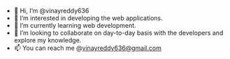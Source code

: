 - 👋 Hi, I’m @vinayreddy636
- 👀 I’m interested in developing the web applications.
- 🌱 I’m currently learning web development.
- 💞️ I’m looking to collaborate on day-to-day basis with the developers and explore my knowledge.
- 📫 You can reach me @vinayreddy636@gmail.com

<!---
vinayreddy636/vinayreddy636 is a ✨ special ✨ repository because its `README.md` (this file) appears on your GitHub profile.
You can click the Preview link to take a look at your changes.
--->

